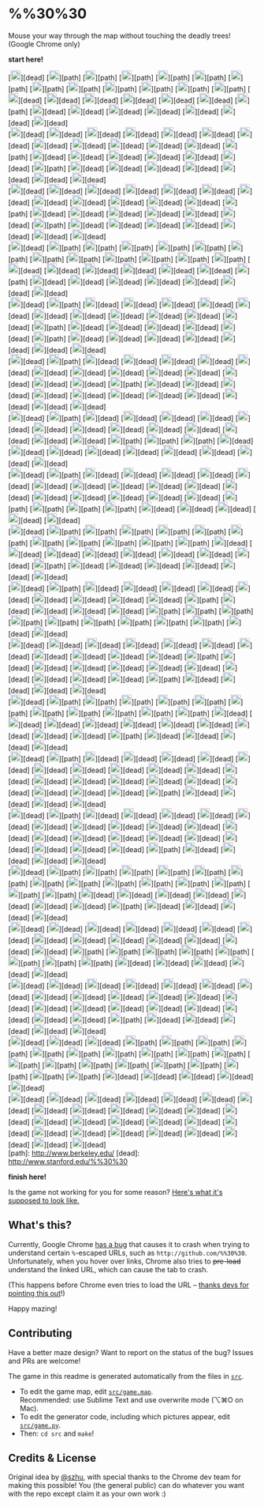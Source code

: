 %%30%30
=======

Mouse your way through the map without touching the deadly trees! (Google Chrome only)

**start here!**

<!-- GAME -->
[<img width="20" src="src/u1f332.png">][dead] [<img width="20" src="src/u1f43b.png">][path] [<img width="20" src="src/u1f43b.png">][path] [<img width="20" src="src/u1f43b.png">][path] [<img width="20" src="src/u1f43b.png">][path] [<img width="20" src="src/u1f43b.png">][path] [<img width="20" src="src/u1f43b.png">][path] [<img width="20" src="src/u1f43b.png">][path] [<img width="20" src="src/u1f43b.png">][path] [<img width="20" src="src/u1f43b.png">][path] [<img width="20" src="src/u1f43b.png">][path] [<img width="20" src="src/u1f43b.png">][path] [<img width="20" src="src/u1f43b.png">][path] [<img width="20" src="src/u1f332.png">][dead] [<img width="20" src="src/u1f332.png">][dead] [<img width="20" src="src/u1f332.png">][dead] [<img width="20" src="src/u1f332.png">][dead] [<img width="20" src="src/u1f332.png">][dead] [<img width="20" src="src/u1f332.png">][dead] [<img width="20" src="src/u1f43b.png">][path] [<img width="20" src="src/u1f332.png">][dead] [<img width="20" src="src/u1f332.png">][dead] [<img width="20" src="src/u1f332.png">][dead] [<img width="20" src="src/u1f332.png">][dead] [<img width="20" src="src/u1f332.png">][dead] [<img width="20" src="src/u1f332.png">][dead] [<img width="20" src="src/u1f332.png">][dead]  
[<img width="20" src="src/u1f332.png">][dead] [<img width="20" src="src/u1f332.png">][dead] [<img width="20" src="src/u1f332.png">][dead] [<img width="20" src="src/u1f332.png">][dead] [<img width="20" src="src/u1f332.png">][dead] [<img width="20" src="src/u1f332.png">][dead] [<img width="20" src="src/u1f332.png">][dead] [<img width="20" src="src/u1f332.png">][dead] [<img width="20" src="src/u1f332.png">][dead] [<img width="20" src="src/u1f332.png">][dead] [<img width="20" src="src/u1f332.png">][dead] [<img width="20" src="src/u1f332.png">][dead] [<img width="20" src="src/u1f43b.png">][path] [<img width="20" src="src/u1f332.png">][dead] [<img width="20" src="src/u1f332.png">][dead] [<img width="20" src="src/u1f332.png">][dead] [<img width="20" src="src/u1f332.png">][dead] [<img width="20" src="src/u1f332.png">][dead] [<img width="20" src="src/u1f332.png">][dead] [<img width="20" src="src/u1f43b.png">][path] [<img width="20" src="src/u1f332.png">][dead] [<img width="20" src="src/u1f332.png">][dead] [<img width="20" src="src/u1f332.png">][dead] [<img width="20" src="src/u1f332.png">][dead] [<img width="20" src="src/u1f332.png">][dead] [<img width="20" src="src/u1f332.png">][dead] [<img width="20" src="src/u1f332.png">][dead]  
[<img width="20" src="src/u1f332.png">][dead] [<img width="20" src="src/u1f332.png">][dead] [<img width="20" src="src/u1f332.png">][dead] [<img width="20" src="src/u1f332.png">][dead] [<img width="20" src="src/u1f332.png">][dead] [<img width="20" src="src/u1f332.png">][dead] [<img width="20" src="src/u1f332.png">][dead] [<img width="20" src="src/u1f332.png">][dead] [<img width="20" src="src/u1f332.png">][dead] [<img width="20" src="src/u1f332.png">][dead] [<img width="20" src="src/u1f332.png">][dead] [<img width="20" src="src/u1f332.png">][dead] [<img width="20" src="src/u1f43b.png">][path] [<img width="20" src="src/u1f332.png">][dead] [<img width="20" src="src/u1f332.png">][dead] [<img width="20" src="src/u1f332.png">][dead] [<img width="20" src="src/u1f332.png">][dead] [<img width="20" src="src/u1f332.png">][dead] [<img width="20" src="src/u1f332.png">][dead] [<img width="20" src="src/u1f43b.png">][path] [<img width="20" src="src/u1f332.png">][dead] [<img width="20" src="src/u1f332.png">][dead] [<img width="20" src="src/u1f332.png">][dead] [<img width="20" src="src/u1f332.png">][dead] [<img width="20" src="src/u1f332.png">][dead] [<img width="20" src="src/u1f332.png">][dead] [<img width="20" src="src/u1f332.png">][dead]  
[<img width="20" src="src/u1f332.png">][dead] [<img width="20" src="src/u1f43b.png">][path] [<img width="20" src="src/u1f43b.png">][path] [<img width="20" src="src/u1f43b.png">][path] [<img width="20" src="src/u1f43b.png">][path] [<img width="20" src="src/u1f43b.png">][path] [<img width="20" src="src/u1f43b.png">][path] [<img width="20" src="src/u1f43b.png">][path] [<img width="20" src="src/u1f43b.png">][path] [<img width="20" src="src/u1f43b.png">][path] [<img width="20" src="src/u1f43b.png">][path] [<img width="20" src="src/u1f43b.png">][path] [<img width="20" src="src/u1f43b.png">][path] [<img width="20" src="src/u1f332.png">][dead] [<img width="20" src="src/u1f332.png">][dead] [<img width="20" src="src/u1f332.png">][dead] [<img width="20" src="src/u1f332.png">][dead] [<img width="20" src="src/u1f332.png">][dead] [<img width="20" src="src/u1f332.png">][dead] [<img width="20" src="src/u1f43b.png">][path] [<img width="20" src="src/u1f332.png">][dead] [<img width="20" src="src/u1f332.png">][dead] [<img width="20" src="src/u1f332.png">][dead] [<img width="20" src="src/u1f332.png">][dead] [<img width="20" src="src/u1f332.png">][dead] [<img width="20" src="src/u1f332.png">][dead] [<img width="20" src="src/u1f332.png">][dead]  
[<img width="20" src="src/u1f332.png">][dead] [<img width="20" src="src/u1f43b.png">][path] [<img width="20" src="src/u1f332.png">][dead] [<img width="20" src="src/u1f332.png">][dead] [<img width="20" src="src/u1f332.png">][dead] [<img width="20" src="src/u1f332.png">][dead] [<img width="20" src="src/u1f332.png">][dead] [<img width="20" src="src/u1f332.png">][dead] [<img width="20" src="src/u1f332.png">][dead] [<img width="20" src="src/u1f332.png">][dead] [<img width="20" src="src/u1f332.png">][dead] [<img width="20" src="src/u1f332.png">][dead] [<img width="20" src="src/u1f332.png">][dead] [<img width="20" src="src/u1f43b.png">][path] [<img width="20" src="src/u1f332.png">][dead] [<img width="20" src="src/u1f332.png">][dead] [<img width="20" src="src/u1f332.png">][dead] [<img width="20" src="src/u1f332.png">][dead] [<img width="20" src="src/u1f332.png">][dead] [<img width="20" src="src/u1f43b.png">][path] [<img width="20" src="src/u1f332.png">][dead] [<img width="20" src="src/u1f332.png">][dead] [<img width="20" src="src/u1f332.png">][dead] [<img width="20" src="src/u1f332.png">][dead] [<img width="20" src="src/u1f332.png">][dead] [<img width="20" src="src/u1f332.png">][dead] [<img width="20" src="src/u1f332.png">][dead]  
[<img width="20" src="src/u1f332.png">][dead] [<img width="20" src="src/u1f43b.png">][path] [<img width="20" src="src/u1f332.png">][dead] [<img width="20" src="src/u1f332.png">][dead] [<img width="20" src="src/u1f332.png">][dead] [<img width="20" src="src/u1f332.png">][dead] [<img width="20" src="src/u1f332.png">][dead] [<img width="20" src="src/u1f332.png">][dead] [<img width="20" src="src/u1f332.png">][dead] [<img width="20" src="src/u1f332.png">][dead] [<img width="20" src="src/u1f332.png">][dead] [<img width="20" src="src/u1f332.png">][dead] [<img width="20" src="src/u1f332.png">][dead] [<img width="20" src="src/u1f332.png">][dead] [<img width="20" src="src/u1f332.png">][dead] [<img width="20" src="src/u1f43b.png">][path] [<img width="20" src="src/u1f332.png">][dead] [<img width="20" src="src/u1f332.png">][dead] [<img width="20" src="src/u1f332.png">][dead] [<img width="20" src="src/u1f332.png">][dead] [<img width="20" src="src/u1f332.png">][dead] [<img width="20" src="src/u1f332.png">][dead] [<img width="20" src="src/u1f332.png">][dead] [<img width="20" src="src/u1f332.png">][dead] [<img width="20" src="src/u1f332.png">][dead] [<img width="20" src="src/u1f332.png">][dead] [<img width="20" src="src/u1f332.png">][dead]  
[<img width="20" src="src/u1f332.png">][dead] [<img width="20" src="src/u1f43b.png">][path] [<img width="20" src="src/u1f332.png">][dead] [<img width="20" src="src/u1f332.png">][dead] [<img width="20" src="src/u1f332.png">][dead] [<img width="20" src="src/u1f332.png">][dead] [<img width="20" src="src/u1f332.png">][dead] [<img width="20" src="src/u1f332.png">][dead] [<img width="20" src="src/u1f332.png">][dead] [<img width="20" src="src/u1f332.png">][dead] [<img width="20" src="src/u1f332.png">][dead] [<img width="20" src="src/u1f332.png">][dead] [<img width="20" src="src/u1f332.png">][dead] [<img width="20" src="src/u1f332.png">][dead] [<img width="20" src="src/u1f332.png">][dead] [<img width="20" src="src/u1f43b.png">][path] [<img width="20" src="src/u1f43b.png">][path] [<img width="20" src="src/u1f43b.png">][path] [<img width="20" src="src/u1f332.png">][dead] [<img width="20" src="src/u1f332.png">][dead] [<img width="20" src="src/u1f332.png">][dead] [<img width="20" src="src/u1f332.png">][dead] [<img width="20" src="src/u1f332.png">][dead] [<img width="20" src="src/u1f332.png">][dead] [<img width="20" src="src/u1f332.png">][dead] [<img width="20" src="src/u1f332.png">][dead] [<img width="20" src="src/u1f332.png">][dead]  
[<img width="20" src="src/u1f332.png">][dead] [<img width="20" src="src/u1f43b.png">][path] [<img width="20" src="src/u1f332.png">][dead] [<img width="20" src="src/u1f332.png">][dead] [<img width="20" src="src/u1f332.png">][dead] [<img width="20" src="src/u1f332.png">][dead] [<img width="20" src="src/u1f332.png">][dead] [<img width="20" src="src/u1f332.png">][dead] [<img width="20" src="src/u1f332.png">][dead] [<img width="20" src="src/u1f332.png">][dead] [<img width="20" src="src/u1f332.png">][dead] [<img width="20" src="src/u1f332.png">][dead] [<img width="20" src="src/u1f332.png">][dead] [<img width="20" src="src/u1f332.png">][dead] [<img width="20" src="src/u1f332.png">][dead] [<img width="20" src="src/u1f332.png">][dead] [<img width="20" src="src/u1f332.png">][dead] [<img width="20" src="src/u1f332.png">][dead] [<img width="20" src="src/u1f43b.png">][path] [<img width="20" src="src/u1f43b.png">][path] [<img width="20" src="src/u1f43b.png">][path] [<img width="20" src="src/u1f43b.png">][path] [<img width="20" src="src/u1f332.png">][dead] [<img width="20" src="src/u1f332.png">][dead] [<img width="20" src="src/u1f332.png">][dead] [<img width="20" src="src/u1f332.png">][dead] [<img width="20" src="src/u1f332.png">][dead]  
[<img width="20" src="src/u1f332.png">][dead] [<img width="20" src="src/u1f43b.png">][path] [<img width="20" src="src/u1f43b.png">][path] [<img width="20" src="src/u1f43b.png">][path] [<img width="20" src="src/u1f43b.png">][path] [<img width="20" src="src/u1f43b.png">][path] [<img width="20" src="src/u1f43b.png">][path] [<img width="20" src="src/u1f43b.png">][path] [<img width="20" src="src/u1f43b.png">][path] [<img width="20" src="src/u1f43b.png">][path] [<img width="20" src="src/u1f43b.png">][path] [<img width="20" src="src/u1f43b.png">][path] [<img width="20" src="src/u1f332.png">][dead] [<img width="20" src="src/u1f332.png">][dead] [<img width="20" src="src/u1f332.png">][dead] [<img width="20" src="src/u1f332.png">][dead] [<img width="20" src="src/u1f332.png">][dead] [<img width="20" src="src/u1f332.png">][dead] [<img width="20" src="src/u1f332.png">][dead] [<img width="20" src="src/u1f332.png">][dead] [<img width="20" src="src/u1f43b.png">][path] [<img width="20" src="src/u1f332.png">][dead] [<img width="20" src="src/u1f332.png">][dead] [<img width="20" src="src/u1f332.png">][dead] [<img width="20" src="src/u1f332.png">][dead] [<img width="20" src="src/u1f332.png">][dead] [<img width="20" src="src/u1f332.png">][dead]  
[<img width="20" src="src/u1f332.png">][dead] [<img width="20" src="src/u1f43b.png">][path] [<img width="20" src="src/u1f332.png">][dead] [<img width="20" src="src/u1f332.png">][dead] [<img width="20" src="src/u1f332.png">][dead] [<img width="20" src="src/u1f332.png">][dead] [<img width="20" src="src/u1f332.png">][dead] [<img width="20" src="src/u1f332.png">][dead] [<img width="20" src="src/u1f332.png">][dead] [<img width="20" src="src/u1f332.png">][dead] [<img width="20" src="src/u1f332.png">][dead] [<img width="20" src="src/u1f43b.png">][path] [<img width="20" src="src/u1f332.png">][dead] [<img width="20" src="src/u1f332.png">][dead] [<img width="20" src="src/u1f332.png">][dead] [<img width="20" src="src/u1f332.png">][dead] [<img width="20" src="src/u1f43b.png">][path] [<img width="20" src="src/u1f43b.png">][path] [<img width="20" src="src/u1f43b.png">][path] [<img width="20" src="src/u1f43b.png">][path] [<img width="20" src="src/u1f43b.png">][path] [<img width="20" src="src/u1f43b.png">][path] [<img width="20" src="src/u1f43b.png">][path] [<img width="20" src="src/u1f43b.png">][path] [<img width="20" src="src/u1f43b.png">][path] [<img width="20" src="src/u1f332.png">][dead] [<img width="20" src="src/u1f332.png">][dead]  
[<img width="20" src="src/u1f332.png">][dead] [<img width="20" src="src/u1f332.png">][dead] [<img width="20" src="src/u1f332.png">][dead] [<img width="20" src="src/u1f332.png">][dead] [<img width="20" src="src/u1f332.png">][dead] [<img width="20" src="src/u1f332.png">][dead] [<img width="20" src="src/u1f332.png">][dead] [<img width="20" src="src/u1f332.png">][dead] [<img width="20" src="src/u1f332.png">][dead] [<img width="20" src="src/u1f332.png">][dead] [<img width="20" src="src/u1f332.png">][dead] [<img width="20" src="src/u1f43b.png">][path] [<img width="20" src="src/u1f332.png">][dead] [<img width="20" src="src/u1f332.png">][dead] [<img width="20" src="src/u1f332.png">][dead] [<img width="20" src="src/u1f332.png">][dead] [<img width="20" src="src/u1f332.png">][dead] [<img width="20" src="src/u1f332.png">][dead] [<img width="20" src="src/u1f332.png">][dead] [<img width="20" src="src/u1f332.png">][dead] [<img width="20" src="src/u1f332.png">][dead] [<img width="20" src="src/u1f332.png">][dead] [<img width="20" src="src/u1f43b.png">][path] [<img width="20" src="src/u1f332.png">][dead] [<img width="20" src="src/u1f332.png">][dead] [<img width="20" src="src/u1f332.png">][dead] [<img width="20" src="src/u1f332.png">][dead]  
[<img width="20" src="src/u1f332.png">][dead] [<img width="20" src="src/u1f43b.png">][path] [<img width="20" src="src/u1f43b.png">][path] [<img width="20" src="src/u1f43b.png">][path] [<img width="20" src="src/u1f43b.png">][path] [<img width="20" src="src/u1f43b.png">][path] [<img width="20" src="src/u1f43b.png">][path] [<img width="20" src="src/u1f43b.png">][path] [<img width="20" src="src/u1f43b.png">][path] [<img width="20" src="src/u1f43b.png">][path] [<img width="20" src="src/u1f43b.png">][path] [<img width="20" src="src/u1f43b.png">][path] [<img width="20" src="src/u1f332.png">][dead] [<img width="20" src="src/u1f332.png">][dead] [<img width="20" src="src/u1f332.png">][dead] [<img width="20" src="src/u1f332.png">][dead] [<img width="20" src="src/u1f332.png">][dead] [<img width="20" src="src/u1f332.png">][dead] [<img width="20" src="src/u1f332.png">][dead] [<img width="20" src="src/u1f332.png">][dead] [<img width="20" src="src/u1f332.png">][dead] [<img width="20" src="src/u1f332.png">][dead] [<img width="20" src="src/u1f43b.png">][path] [<img width="20" src="src/u1f332.png">][dead] [<img width="20" src="src/u1f332.png">][dead] [<img width="20" src="src/u1f332.png">][dead] [<img width="20" src="src/u1f332.png">][dead]  
[<img width="20" src="src/u1f332.png">][dead] [<img width="20" src="src/u1f43b.png">][path] [<img width="20" src="src/u1f332.png">][dead] [<img width="20" src="src/u1f332.png">][dead] [<img width="20" src="src/u1f332.png">][dead] [<img width="20" src="src/u1f332.png">][dead] [<img width="20" src="src/u1f332.png">][dead] [<img width="20" src="src/u1f332.png">][dead] [<img width="20" src="src/u1f332.png">][dead] [<img width="20" src="src/u1f332.png">][dead] [<img width="20" src="src/u1f332.png">][dead] [<img width="20" src="src/u1f332.png">][dead] [<img width="20" src="src/u1f332.png">][dead] [<img width="20" src="src/u1f332.png">][dead] [<img width="20" src="src/u1f332.png">][dead] [<img width="20" src="src/u1f332.png">][dead] [<img width="20" src="src/u1f332.png">][dead] [<img width="20" src="src/u1f332.png">][dead] [<img width="20" src="src/u1f332.png">][dead] [<img width="20" src="src/u1f332.png">][dead] [<img width="20" src="src/u1f332.png">][dead] [<img width="20" src="src/u1f332.png">][dead] [<img width="20" src="src/u1f43b.png">][path] [<img width="20" src="src/u1f332.png">][dead] [<img width="20" src="src/u1f332.png">][dead] [<img width="20" src="src/u1f332.png">][dead] [<img width="20" src="src/u1f332.png">][dead]  
[<img width="20" src="src/u1f332.png">][dead] [<img width="20" src="src/u1f43b.png">][path] [<img width="20" src="src/u1f332.png">][dead] [<img width="20" src="src/u1f332.png">][dead] [<img width="20" src="src/u1f332.png">][dead] [<img width="20" src="src/u1f332.png">][dead] [<img width="20" src="src/u1f332.png">][dead] [<img width="20" src="src/u1f332.png">][dead] [<img width="20" src="src/u1f332.png">][dead] [<img width="20" src="src/u1f332.png">][dead] [<img width="20" src="src/u1f332.png">][dead] [<img width="20" src="src/u1f332.png">][dead] [<img width="20" src="src/u1f332.png">][dead] [<img width="20" src="src/u1f332.png">][dead] [<img width="20" src="src/u1f332.png">][dead] [<img width="20" src="src/u1f332.png">][dead] [<img width="20" src="src/u1f332.png">][dead] [<img width="20" src="src/u1f332.png">][dead] [<img width="20" src="src/u1f332.png">][dead] [<img width="20" src="src/u1f332.png">][dead] [<img width="20" src="src/u1f332.png">][dead] [<img width="20" src="src/u1f332.png">][dead] [<img width="20" src="src/u1f43b.png">][path] [<img width="20" src="src/u1f332.png">][dead] [<img width="20" src="src/u1f332.png">][dead] [<img width="20" src="src/u1f332.png">][dead] [<img width="20" src="src/u1f332.png">][dead]  
[<img width="20" src="src/u1f332.png">][dead] [<img width="20" src="src/u1f43b.png">][path] [<img width="20" src="src/u1f43b.png">][path] [<img width="20" src="src/u1f43b.png">][path] [<img width="20" src="src/u1f43b.png">][path] [<img width="20" src="src/u1f43b.png">][path] [<img width="20" src="src/u1f43b.png">][path] [<img width="20" src="src/u1f43b.png">][path] [<img width="20" src="src/u1f43b.png">][path] [<img width="20" src="src/u1f43b.png">][path] [<img width="20" src="src/u1f43b.png">][path] [<img width="20" src="src/u1f43b.png">][path] [<img width="20" src="src/u1f43b.png">][path] [<img width="20" src="src/u1f43b.png">][path] [<img width="20" src="src/u1f43b.png">][path] [<img width="20" src="src/u1f332.png">][dead] [<img width="20" src="src/u1f332.png">][dead] [<img width="20" src="src/u1f332.png">][dead] [<img width="20" src="src/u1f332.png">][dead] [<img width="20" src="src/u1f332.png">][dead] [<img width="20" src="src/u1f332.png">][dead] [<img width="20" src="src/u1f332.png">][dead] [<img width="20" src="src/u1f43b.png">][path] [<img width="20" src="src/u1f332.png">][dead] [<img width="20" src="src/u1f332.png">][dead] [<img width="20" src="src/u1f332.png">][dead] [<img width="20" src="src/u1f332.png">][dead]  
[<img width="20" src="src/u1f332.png">][dead] [<img width="20" src="src/u1f332.png">][dead] [<img width="20" src="src/u1f332.png">][dead] [<img width="20" src="src/u1f332.png">][dead] [<img width="20" src="src/u1f332.png">][dead] [<img width="20" src="src/u1f332.png">][dead] [<img width="20" src="src/u1f332.png">][dead] [<img width="20" src="src/u1f332.png">][dead] [<img width="20" src="src/u1f332.png">][dead] [<img width="20" src="src/u1f332.png">][dead] [<img width="20" src="src/u1f332.png">][dead] [<img width="20" src="src/u1f332.png">][dead] [<img width="20" src="src/u1f332.png">][dead] [<img width="20" src="src/u1f332.png">][dead] [<img width="20" src="src/u1f43b.png">][path] [<img width="20" src="src/u1f43b.png">][path] [<img width="20" src="src/u1f43b.png">][path] [<img width="20" src="src/u1f43b.png">][path] [<img width="20" src="src/u1f43b.png">][path] [<img width="20" src="src/u1f43b.png">][path] [<img width="20" src="src/u1f43b.png">][path] [<img width="20" src="src/u1f43b.png">][path] [<img width="20" src="src/u1f332.png">][dead] [<img width="20" src="src/u1f332.png">][dead] [<img width="20" src="src/u1f332.png">][dead] [<img width="20" src="src/u1f332.png">][dead] [<img width="20" src="src/u1f332.png">][dead]  
[<img width="20" src="src/u1f332.png">][dead] [<img width="20" src="src/u1f332.png">][dead] [<img width="20" src="src/u1f332.png">][dead] [<img width="20" src="src/u1f332.png">][dead] [<img width="20" src="src/u1f332.png">][dead] [<img width="20" src="src/u1f332.png">][dead] [<img width="20" src="src/u1f332.png">][dead] [<img width="20" src="src/u1f332.png">][dead] [<img width="20" src="src/u1f332.png">][dead] [<img width="20" src="src/u1f332.png">][dead] [<img width="20" src="src/u1f332.png">][dead] [<img width="20" src="src/u1f332.png">][dead] [<img width="20" src="src/u1f332.png">][dead] [<img width="20" src="src/u1f332.png">][dead] [<img width="20" src="src/u1f332.png">][dead] [<img width="20" src="src/u1f332.png">][dead] [<img width="20" src="src/u1f332.png">][dead] [<img width="20" src="src/u1f332.png">][dead] [<img width="20" src="src/u1f332.png">][dead] [<img width="20" src="src/u1f332.png">][dead] [<img width="20" src="src/u1f332.png">][dead] [<img width="20" src="src/u1f43b.png">][path] [<img width="20" src="src/u1f332.png">][dead] [<img width="20" src="src/u1f332.png">][dead] [<img width="20" src="src/u1f332.png">][dead] [<img width="20" src="src/u1f332.png">][dead] [<img width="20" src="src/u1f332.png">][dead]  
[<img width="20" src="src/u1f332.png">][dead] [<img width="20" src="src/u1f332.png">][dead] [<img width="20" src="src/u1f332.png">][dead] [<img width="20" src="src/u1f43b.png">][path] [<img width="20" src="src/u1f43b.png">][path] [<img width="20" src="src/u1f43b.png">][path] [<img width="20" src="src/u1f43b.png">][path] [<img width="20" src="src/u1f43b.png">][path] [<img width="20" src="src/u1f43b.png">][path] [<img width="20" src="src/u1f43b.png">][path] [<img width="20" src="src/u1f43b.png">][path] [<img width="20" src="src/u1f43b.png">][path] [<img width="20" src="src/u1f43b.png">][path] [<img width="20" src="src/u1f43b.png">][path] [<img width="20" src="src/u1f43b.png">][path] [<img width="20" src="src/u1f43b.png">][path] [<img width="20" src="src/u1f43b.png">][path] [<img width="20" src="src/u1f43b.png">][path] [<img width="20" src="src/u1f43b.png">][path] [<img width="20" src="src/u1f43b.png">][path] [<img width="20" src="src/u1f43b.png">][path] [<img width="20" src="src/u1f43b.png">][path] [<img width="20" src="src/u1f332.png">][dead] [<img width="20" src="src/u1f332.png">][dead] [<img width="20" src="src/u1f332.png">][dead] [<img width="20" src="src/u1f332.png">][dead] [<img width="20" src="src/u1f332.png">][dead]  
[<img width="20" src="src/u1f332.png">][dead] [<img width="20" src="src/u1f332.png">][dead] [<img width="20" src="src/u1f332.png">][dead] [<img width="20" src="src/u1f332.png">][dead] [<img width="20" src="src/u1f332.png">][dead] [<img width="20" src="src/u1f332.png">][dead] [<img width="20" src="src/u1f332.png">][dead] [<img width="20" src="src/u1f332.png">][dead] [<img width="20" src="src/u1f332.png">][dead] [<img width="20" src="src/u1f332.png">][dead] [<img width="20" src="src/u1f332.png">][dead] [<img width="20" src="src/u1f332.png">][dead] [<img width="20" src="src/u1f332.png">][dead] [<img width="20" src="src/u1f332.png">][dead] [<img width="20" src="src/u1f332.png">][dead] [<img width="20" src="src/u1f332.png">][dead] [<img width="20" src="src/u1f332.png">][dead] [<img width="20" src="src/u1f332.png">][dead] [<img width="20" src="src/u1f332.png">][dead] [<img width="20" src="src/u1f332.png">][dead] [<img width="20" src="src/u1f332.png">][dead] [<img width="20" src="src/u1f332.png">][dead] [<img width="20" src="src/u1f332.png">][dead] [<img width="20" src="src/u1f332.png">][dead] [<img width="20" src="src/u1f332.png">][dead] [<img width="20" src="src/u1f332.png">][dead] [<img width="20" src="src/u1f332.png">][dead]  
[path]: http://www.berkeley.edu/
[dead]: http://www.stanford.edu/%%30%30
<!-- GAME -->

**finish here!**

Is the game not working for you for some reason? [Here's what it's supposed to look like.](http://cl.ly/11153b1k3i3w)  


What's this?
------------

Currently, Google Chrome [has a bug](https://code.google.com/p/chromium/issues/detail?id=533361) that causes it to crash when trying to understand certain `%`-escaped URLs, such as `http://github.com/%%30%30`. Unfortunately, when you hover over links, Chrome also tries to ~~pre-load~~ understand the linked URL, which can cause the tab to crash.

(This happens before Chrome even tries to load the URL – [thanks devs for pointing this out](https://code.google.com/p/chromium/issues/detail?id=533361#c36)!)

Happy mazing!


Contributing
------------

Have a better maze design? Want to report on the status of the bug? Issues and PRs are welcome!

The game in this readme is generated automatically from the files in [`src`](src).

- To edit the game map, edit [`src/game.map`](src/game.map).  
  Recommended: use Sublime Text and use overwrite mode (⌥⌘O​ on Mac).
- To edit the generator code, including which pictures appear, edit [`src/game.py`](src/game.py).
- Then: `cd src` and `make`!


Credits & License
-----------------

Original idea by [@szhu](http://github.com/szhu), with special thanks to the Chrome dev team for making this possible! You (the general public) can do whatever you want with the repo except claim it as your own work :)
